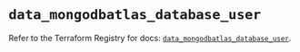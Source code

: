 # `data_mongodbatlas_database_user`

Refer to the Terraform Registry for docs: [`data_mongodbatlas_database_user`](https://registry.terraform.io/providers/mongodb/mongodbatlas/1.20.0/docs/data-sources/database_user).
